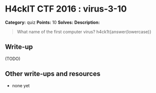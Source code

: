 # H4ckIT CTF 2016 : virus-3-10

**Category:** quiz
**Points:** 10
**Solves:**
**Description:**

> What name of the first computer virus?  h4ck1t{answer(lowercase)}

## Write-up

(TODO)

## Other write-ups and resources

* none yet
